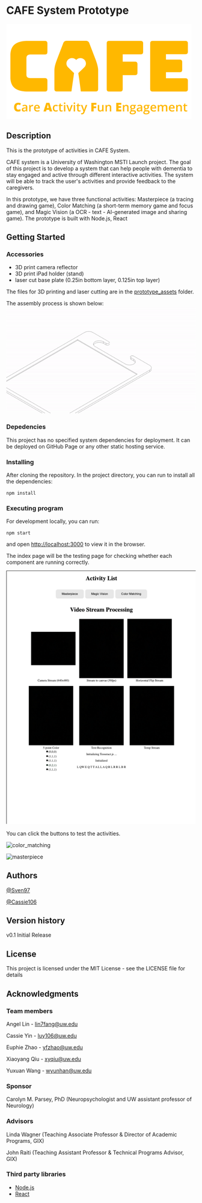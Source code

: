 # CAFE System Prototype

![logo](./doc_assets/unnamed.png)

## Description

This is the prototype of activities in CAFE System.

CAFE system is a University of Washington MSTI Launch project. The goal of this project is to develop a system that can help people with dementia to stay engaged and active through different interactive activities. The system will be able to track the user's activities and provide feedback to the caregivers.

In this prototype, we have three functional activities: Masterpiece (a tracing and drawing game), Color Matching (a short-term memory game and focus game), and Magic Vision (a OCR - text - AI-generated image and sharing game). The prototype is built with Node.js, React

## Getting Started

### Accessories

* 3D print camera reflector
* 3D print iPad holder (stand)
* laser cut base plate (0.25in bottom layer, 0.125in top layer)

The files for 3D printing and laser cutting are in the [prototype_assets](./prototype_assets) folder.

The assembly process is shown below:
![assembly](./doc_assets/assembly.gif)

### Depedencies

This project has no specified system dependencies for deployment. It can be deployed on GitHub Page or any other static hosting service.

### Installing

After cloning the repository. In the project directory, you can run to install all the dependencies:
```
npm install
```

### Executing program

For development locally, you can run:
```
npm start
```
and open [http://localhost:3000](http://localhost:3000) to view it in the browser.

The index page will be the testing page for checking whether each component are running correctly. 

![index](./doc_assets/index.jpg)

You can click the buttons to test the activities.

![color_matching](./doc_assets/color_matching.gif)

![masterpiece](./doc_assets/drawing.gif)


## Authors 

[@Sven97](https://github.com/Sven97)

[@Cassie106](https://github.com/Cassie106)

## Version history

v0.1 Initial Release

## License

This project is licensed under the MIT License - see the LICENSE file for details

## Acknowledgments

### Team members

Angel Lin - [lin7fang@uw.edu](mailto:lin7fang@uw.edu)

Cassie Yin - [luy106@uw.edu](mailto:luy106@uw.edu)

Euphie Zhao - [yfzhao@uw.edu](mailto:yfzhao@uw.edu)

Xiaoyang Qiu - [xyqiu@uw.edu](mailto:xyqiu@uw.edu)

Yuxuan Wang - [wyunhan@uw.edu](mailto:wyunhan@uw.edu)

### Sponsor

Carolyn M. Parsey, PhD (Neuropsychologist and UW assistant professor of Neurology)

### Advisors

Linda Wagner (Teaching Associate Professor & Director of Academic Programs, GIX)

John Raiti (Teaching Assistant Professor & Technical Programs Advisor, GIX)

### Third party libraries

* [Node.js](https://nodejs.org/en/)
* [React](https://reactjs.org/)